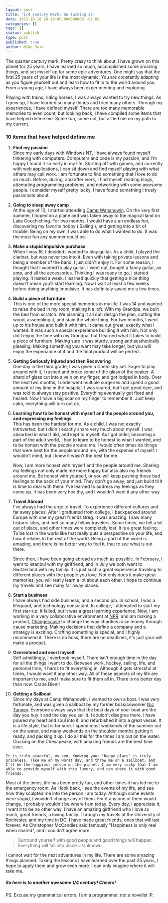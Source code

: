 ```yaml
---
layout: post
title: '1/4 Century Mark: On turning 25'
date: 2013-10-18 16:10:00.000000000 -07:00
categories: []
tags: []
status: publish
type: post
published: true
author: Mike Seid
---
```

The quarter century mark. Pretty crazy to think about. I have grown on this planet for 25 years; I have learned so much, accomplished some amazing things, and set myself up for some epic adventures. One might say that the first 25 years of your life is the most dynamic; You are constantly adapting as you figure yourself out and learn how to fit in to the world around you. From a young age, I have always been experimenting and exploring.

Playing with trains, riding horses, I was always wanted to try new things. As I grew up, I have learned so many things and tried many others. Through my experiences, I have defined myself. There are too many memorable memories to even count, but looking back, I have compiled some items that have helped define me. Some fun, some not, but all led me on my path to my current.

### 10 items that have helped define me

1.  **Find my passion**  
     Since my early days with Windows NT, I have always found myself tinkering with computers. Computers and code is my passion, and I'm happy I found it so early in my life. Starting off with games, and currently with web applications, I can sit down and find myself playing with what others may call work. I am fortunate to find something that I love to do so much. Before, during, and after work, I find myself reading blogs, attempting programming problems, and networking with some awesome people. I consider myself pretty lucky, I have found something I truely passionate about.

2.  **Going to sleep away camp**  
     At the age of 10, I started attending [Camp Wahanowin](http://wahanowin.com/). On the very first summer, I hoped on a plane and was taken away to the magical land on Lake Couchiching. For two months, I would have a an endless fun, discovering my favorite hobby ( Sailing ), and getting into a bit of trouble. Being on my own, I was able to do what I wanted to do. It was the most fun any summer could be.

3.  **Make a stupid impulsive purchase**  
     When I was 16, I decided I wanted to play guitar. As a child, I played the clarinet, but was never too into it. Even with taking private lessons and being a member of the band, I just didn't enjoy it. For some reason, I thought that I wanted to play guitar. I went out, bought a fancy guitar, an amp, and all the accessories. Thinking I was ready to go, I started playing. It lasted a week. I learned quickly that getting a nice thing doesn't mean you'll start learning. Now I wait at least a few weeks before doing anything impulsive. It has definitely saved me a few times.

4.  **Build a piece of furniture**  
     This is one of the more special memories in my life. I was 14 and wanted to raise the bed in my room, making it a loft. With my Grandpa, we built the bed from scratch. We planning it all out: design the plan, cutting the wood, assembling it, and stain the whole thing. For two months, I went up to his house and built it with him. It came out great, exactly what I wanted. It was such a special experience building it with him. Not only did I enjoy the time with my Grandpa, but I learned what it takes to build a piece of furniture. Making sure it was sturdy, strong and aesthetically pleasing. Making something you want may take longer, but you will enjoy the experiance of it and the final product will be perfect.

5.  **Getting Seriously Injured and then Recovering**  
     One day in the third grade, I was given a Chemistry set. Eager to play around with it, I rushed and broke some of the glass of the beaker. A shard of glass cut into a vein on my finger, and got lodged in body. Over the next two months, I underwent multiple surgeries and spend a good amount of my time in the hospital. I was scared, but I got good care, and was told to always stay positive. Everything eventually got fixed and healed. Now I have a big scar on my finger to remember it. Just keep calm, everything will turn out ok.

6.  **Learning how to be honest with myself and the people around you, and expressing my feelings**  
     This has been the hardest for me. As a child, I was not exactly introverted, but I didn't exactly share very much about myself. I was absorbed in what I did, and kept to myself. As I got older, becoming a part of the adult world, I had to learn to be honest to what I wanted, and to be honest with the people around me. I would often times do things that were best for the people around me, with the expense of myself. I wouldn't mind, but I knew it wasn't the best for me.

    Now, I am more honest with myself and the people around me. Sharing my feelings not only made me more happy but also also my friends around me. Be honest with yourself, or you will keep pushing those bad feelings to the back of your mind. They don't go away, and just build til it is time to deal with them. I've learned to address my feelings as they come up. It has been very healthy, and I wouldn't want it any other way.

7.  **Travel Abroad**  
     I've always had the urge to travel. To experience different cultures and far away places. After I graduated from college, I backpacked around Europe with one my great friends Greg. It was amazing. I saw many historic sites, and met so many fellow travelers. Some times, we felt a bit out of place, and other times were completely lost. It is a great feeling. To be lost in the world like that really puts a perspective on your life, and how it relates to the rest of the world. Being a part of the world is amazing, and there is no better way to feel it, that to see what is out there.

    Since then, I have been going abroad as much as possible. In February, I went to Istanbul with my girlfriend, and in July we both went to Switzerland with my family. It is just such a great experience traveling to different places with the people you love. Not only does it make great memories, you will really learn a lot about each other. I hope to continue my travels and see many far away places.

8.  **Start a business**  
     I have always had side business, and a second job. In school, I was a lifeguard, and technology consultant. In college, I attempted to start my first star-up. It failed, but it was a great learning experience. Now, I am working in a very collaborative environment at [NPR](npr.org), and am making a product, [Changecause](changecause.com) to change the way charities raise money through cause marketing. Making decisions that define a company and a strategy is exciting. Crafting something is special, and I highly recommend it. There is no boss, there are no deadlines, it's just your will make a product.

9.  **Overextend and exert myself**  
     Self admittingly, I overbook myself. There isn't enough time in the day for all the things I want to do. Between work, hockey, sailing, life, and personal time, it hards to fit everything in. Although it gets stressful at times, I would want it any other way. All of these aspects of my life are important to me, and I make sure to fit them all in. There is no better day than now. Carpe Diem!

10.  **Getting a Sailboat**  
     Since my days at Camp Wahanowin, I wanted to own a boat. I was very fortunate, and was given a sailboat by my former boss/coworker [Nic Tunney](https://twitter.com/ntunney). Everyone always says that the best days of your boat are the day you buy it and the day you sell it. I couldn't disagree more. I have poured my heart and soul into it, and refurbished it into a great vessel. It is a life style, that is for sure. I spend most weekends of the summer out on the water, and many weekends on the shoulder months getting it ready, and packing it up. I do all this for the times I am out on the water. Cruising on the Chesapeake, with amazing friends are the best time ever.

    It is truly peaceful, my zen. Knowing your "happy place" is truly priceless. Take me on my worst day, and throw me on a sailboat, and I'll be the happiest person on the planet. I am very lucky that I am able to provide myself with this luxury, and can share it with good friends.

Most of the times, life has been pretty fun, and other times it has led me to the emergency room. As I look back, I see the events of my life, and see how they sculpted me into the person I am today. Although some events were stupid, I wouldn't change any of them. For if any one of them would change, I probably wouldn't be where I am today. Every day, I appreciate it; I want it to be no other way. I have an amazing girlfriend who I love so much, great friends, a loving family. Through my travels at the University of Rochester, and my time in DC, I have made great friends, ones that will last forever. As Christopher McCandles said famously "Happiness is only real when shared", and I couldn't agree more.

> Surround yourself with good people and good things will happen. Everything will fall into place ~ Unknown

I cannot wait for the next adventures in my life. There are some amazing things planned. Taking the lessons I have learned over the past 25 years, I hope to apply them and grow even more. I can only imagine where it will take me.

##### So here is to another awesome 1/4 century! Cheers!

PS. Excuse my grammatical errors, I am a programmer, not a novelist :P.
